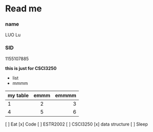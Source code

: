 # Read me

### name
LUO Lu
### SID
1155107885

**this is just for CSCI3250**

* list
* mmmm

my table|emmm|emmmm
---|:--:|---:
1|2|3
4|5|6

[ ] Eat
[x] Code
  [ ] ESTR2002
  [ ] CSCI3250
  [x] data structure
[ ] Sleep
